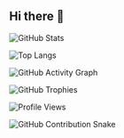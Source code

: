 ## Hi there 👋

<!--
**kidusshoa/kidusshoa** is a ✨ _special_ ✨ repository because its `README.md` (this file) appears on your GitHub profile.

Here are some ideas to get you started:

- 🔭 I’m currently working on ...
- 🌱 I’m currently learning ...
- 👯 I’m looking to collaborate on ...
- 🤔 I’m looking for help with ...
- 💬 Ask me about ...
- 📫 How to reach me: ...
- 😄 Pronouns: ...
- ⚡ Fun fact: ...
-->

![GitHub Stats](https://github-readme-stats.vercel.app/api?username=kidusshoa&show_icons=true&theme=radical)

![Top Langs](https://github-readme-stats.vercel.app/api/top-langs/?username=kidusshoa&layout=compact&theme=radical)

![GitHub Activity Graph](https://activity-graph.herokuapp.com/graph?username=kidusshoa&theme=dracula)

![GitHub Trophies](https://github-profile-trophy.vercel.app/?username=kidusshoa&theme=dracula)

![Profile Views](https://komarev.com/ghpvc/?username=kidusshoa)

![GitHub Contribution Snake](https://github.com/kidusshoa/kidusshoa/blob/output/github-contribution-grid-snake.svg)

